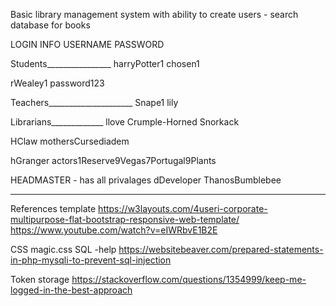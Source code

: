Basic library management system with ability to create users - search database for books

LOGIN INFO
USERNAME
PASSWORD

Students________________
harryPotter1
chosen1

rWealey1
password123

Teachers_____________________
Snape1
lily

Librarians_____________
llove
Crumple-Horned Snorkack

HClaw
mothersCursediadem

hGranger
actors1Reserve9Vegas7Portugal9Plants

HEADMASTER - has all privalages
dDeveloper
ThanosBumblebee


------------------------------------------------------------------------
References
template
https://w3layouts.com/4useri-corporate-multipurpose-flat-bootstrap-responsive-web-template/
https://www.youtube.com/watch?v=eIWRbvE1B2E

CSS magic.css
SQL -help
https://websitebeaver.com/prepared-statements-in-php-mysqli-to-prevent-sql-injection

Token storage
https://stackoverflow.com/questions/1354999/keep-me-logged-in-the-best-approach

